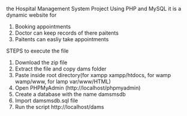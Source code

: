 the Hospital Management System Project Using PHP and MySQL
it is a dynamic website for 
1. Booking appointments 
2. Doctor can keep records of there paitents
3. Paitents can easliy take appointments 

STEPS to execute the file
1. Download the zip file
2. Extract the file and copy dams folder
3. Paste inside root directory(for xampp xampp/htdocs, for wamp wamp/www, for lamp var/www/HTML)
4. Open PHPMyAdmin (http://localhost/phpmyadmin)
5. Create a database with the name damsmsdb
6. Import damsmsdb.sql file
7. Run the script http://localhost/dams
